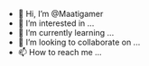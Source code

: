 - 👋 Hi, I’m @Maatigamer
- 👀 I’m interested in ...
- 🌱 I’m currently learning ...
- 💞️ I’m looking to collaborate on ...
- 📫 How to reach me ...

<!---
Maatigamer/Maatigamer is a ✨ special ✨ repository because its `README.md` (this file) appears on your GitHub profile.
You can click the Preview link to take a look at your changes.
--->

